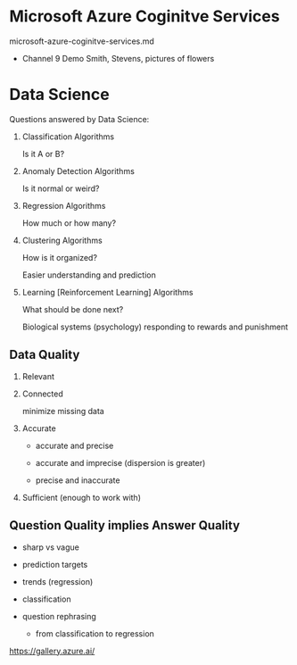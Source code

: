 # Microsoft Azure Coginitve Services

microsoft-azure-coginitve-services.md

*   Channel 9 Demo Smith, Stevens, pictures of flowers


# Data Science

Questions answered by Data Science:

1.  Classification Algorithms

    Is it A or B?

2.  Anomaly Detection Algorithms

    Is it normal or weird?

3.  Regression Algorithms

    How much or how many?

4.  Clustering Algorithms

    How is it organized?

    Easier understanding and prediction

5.  Learning [Reinforcement Learning] Algorithms

    What should be done next?

    Biological systems (psychology) responding to rewards and punishment


## Data Quality

1.  Relevant

2.  Connected

    minimize missing data

3.  Accurate

    *   accurate and precise

    *   accurate and imprecise (dispersion is greater)

    *   precise and inaccurate

4.  Sufficient (enough to work with)


## Question Quality implies Answer Quality

*   sharp vs vague

*   prediction targets

*   trends (regression)

*   classification

*   question rephrasing

    *   from classification to regression



https://gallery.azure.ai/
    